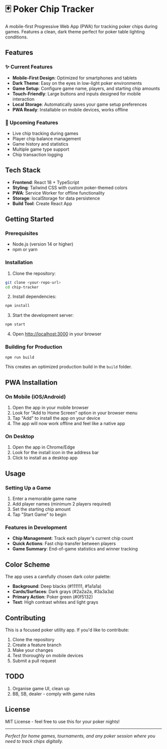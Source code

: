 # 🃏 Poker Chip Tracker

A mobile-first Progressive Web App (PWA) for tracking poker chips during games. Features a clean, dark theme perfect for poker table lighting conditions.

## Features

### ✨ Current Features
- **Mobile-First Design**: Optimized for smartphones and tablets
- **Dark Theme**: Easy on the eyes in low-light poker environments
- **Game Setup**: Configure game name, players, and starting chip amounts
- **Touch-Friendly**: Large buttons and inputs designed for mobile interaction
- **Local Storage**: Automatically saves your game setup preferences
- **PWA Ready**: Installable on mobile devices, works offline

### 🎯 Upcoming Features
- Live chip tracking during games
- Player chip balance management
- Game history and statistics
- Multiple game type support
- Chip transaction logging

## Tech Stack

- **Frontend**: React 18 + TypeScript
- **Styling**: Tailwind CSS with custom poker-themed colors
- **PWA**: Service Worker for offline functionality
- **Storage**: localStorage for data persistence
- **Build Tool**: Create React App

## Getting Started

### Prerequisites
- Node.js (version 14 or higher)
- npm or yarn

### Installation

1. Clone the repository:
```bash
git clone <your-repo-url>
cd chip-tracker
```

2. Install dependencies:
```bash
npm install
```

3. Start the development server:
```bash
npm start
```

4. Open [http://localhost:3000](http://localhost:3000) in your browser

### Building for Production

```bash
npm run build
```

This creates an optimized production build in the `build` folder.

## PWA Installation

### On Mobile (iOS/Android)
1. Open the app in your mobile browser
2. Look for "Add to Home Screen" option in your browser menu
3. Tap "Add" to install the app on your device
4. The app will now work offline and feel like a native app

### On Desktop
1. Open the app in Chrome/Edge
2. Look for the install icon in the address bar
3. Click to install as a desktop app

## Usage

### Setting Up a Game
1. Enter a memorable game name
2. Add player names (minimum 2 players required)
3. Set the starting chip amount
4. Tap "Start Game" to begin

### Features in Development
- **Chip Management**: Track each player's current chip count
- **Quick Actions**: Fast chip transfer between players
- **Game Summary**: End-of-game statistics and winner tracking

## Color Scheme

The app uses a carefully chosen dark color palette:
- **Background**: Deep blacks (#111111, #1a1a1a)
- **Cards/Surfaces**: Dark grays (#2a2a2a, #3a3a3a)
- **Primary Action**: Poker green (#0f5132)
- **Text**: High contrast whites and light grays

## Contributing

This is a focused poker utility app. If you'd like to contribute:

1. Clone the repository
2. Create a feature branch
3. Make your changes
4. Test thoroughly on mobile devices
5. Submit a pull request

## TODO
1. Organise game UI, clean up
2. BB, SB, dealer - comply with game rules


## License

MIT License - feel free to use this for your poker nights!

---

*Perfect for home games, tournaments, and any poker session where you need to track chips digitally.*
